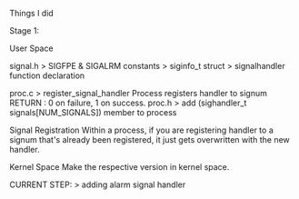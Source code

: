 Things I did

Stage 1:


User Space 

signal.h
	> SIGFPE & SIGALRM constants
	> siginfo_t struct
	> signalhandler function declaration

proc.c
	> register_signal_handler 
			Process registers handler to signum
			RETURN : 0 on failure, 1 on success.
proc.h
	> add (sighandler_t signals[NUM_SIGNALS]) member to process

Signal Registration
	Within a process, if you are registering handler to a signum that's already been registered,
	it just gets overwritten with the new handler.

Kernel Space
	Make the respective version in kernel space. 

CURRENT STEP:
	> adding alarm signal handler

